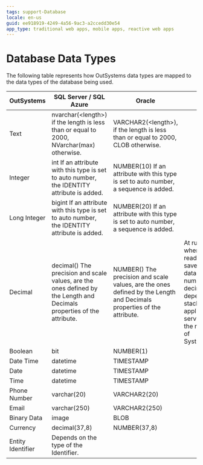 ```yaml
---
tags: support-Database
locale: en-us
guid: ee918919-4249-4a56-9ac3-a2ccedd30e54
app_type: traditional web apps, mobile apps, reactive web apps
---
```


# Database Data Types

The following table represents how OutSystems data types are mapped to the data types of the database being used.

OutSystems | SQL Server / SQL Azure | Oracle | Obs.  
---|---|---|---
Text | nvarchar(&lt;length&gt;) if the length is less than or equal to 2000, NVarchar(max) otherwise. | VARCHAR2(&lt;length&gt;), if the length is less than or equal to 2000, CLOB otherwise. |
Integer | int If an attribute with this type is set to auto number, the IDENTITY attribute is added. | NUMBER(10) If an attribute with this type is set to auto number, a sequence is added. |
Long Integer | bigint If an attribute with this type is set to auto number, the IDENTITY attribute is added. | NUMBER(20) If an attribute with this type is set to auto number, a sequence is added. |
Decimal | decimal() The precision and scale values, are the ones defined by the Length and Decimals properties of the attribute. | NUMBER() The precision and scale values, are the ones defined by the Length and Decimals properties of the attribute. | At runtime, when values are read from (or saved to) the database, the number of decimal digits depends on the stack of the application server. Consider the restrictions of System.Decimal.  
Boolean | bit | NUMBER(1) |
Date Time | datetime | TIMESTAMP |
Date | datetime | TIMESTAMP |
Time | datetime | TIMESTAMP |
Phone Number | varchar(20) | VARCHAR2(20) |
Email | varchar(250) | VARCHAR2(250) |
Binary Data | image | BLOB |
Currency | decimal(37,8) | NUMBER(37,8) |
Entity Identifier | Depends on the type of the Identifier. 
